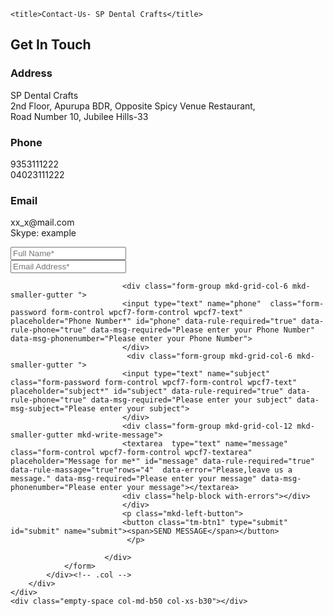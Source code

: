 <!DOCTYPE html PUBLIC "-//W3C//DTD XHTML 1.0 Transitional//EN" "http://www.w3.org/TR/xhtml1/DTD/xhtml1-transitional.dtd">
<html xmlns="http://www.w3.org/1999/xhtml">
<head>
    <meta charset="UTF-8" />
    <link rel="profile" href="http://gmpg.org/xfn/11" />
    <meta name="description" content="Dental Implants.">
    <meta name="keywords" content="Crowns And Bridges">
    <meta name="author" content="spdentalcrafts">
    <meta name="viewport" content="width=device-width,initial-scale=1,user-scalable=no">

   
    <title>Contact-Us- SP Dental Crafts</title>

<?php include "includes/inr-header.php"?>
<!-- Start Contact Section -->
<div class="empty-space col-md-b80 col-xs-b60"></div>
<section id="contact">
    <div class="empty-space col-md-b100 col-xs-b70"></div>
    <div class="tm-section-heading text-center">
        <h2>Get In Touch</h2>
        <div class="tm-section-seperator"><span></span></div>
        <div class="empty-space col-md-b60 col-xs-b40"></div>
    </div>
    <div class="container">
        <div class="row">
            <div class="col-lg-4">
                <div class="empty-space col-md-b0 col-xs-b40"></div>
                <div class="tm-contact-info">
                    <div class="tm-single-contact tm-style1">
                        <i class="fa fa-map-marker"></i>
                        <h3>Address</h3>
                        <p>SP Dental Crafts <br>
                          2nd Floor, Apurupa BDR, Opposite Spicy Venue Restaurant,
                         <br> Road Number 10, Jubilee Hills-33</p>
                    </div>
                    <div class="empty-space col-md-b60 col-xs-b30"></div>
                </div>
            </div><!-- .col -->
            <div class="col-lg-4">
                <div class="tm-single-contact tm-style1">
                    <i class="fa fa-phone"></i>
                    <h3>Phone</h3>
                    <p>9353111222 <br>
                       04023111222</p>
                </div>
                <div class="empty-space col-md-b60 col-xs-b30"></div>
            </div><!-- .col -->
            <div class="col-lg-4">
                <div class="tm-single-contact tm-style1">
                    <i class="fa fa-envelope"></i>
                    <h3>Email</h3>
                    <p>xx_x@mail.com <br>
                    Skype: example</p>
                </div>
                <div class="empty-space col-md-b60 col-xs-b30"></div>
            </div><!-- .col -->
            <div class="col-lg-12">
                <div id="tm-alert"></div>
                <form  role="form" action="" method="post" id="commentForm" class="wpcf7-form cf7_custom_style_1" novalidate="novalidate">
                    <div id="contact-login"></div>
                        <div class="alert alert-danger display-error" style="display: none"></div>
                            <div class="controls">
                             <div class="form-group mkd-grid-col-6 mkd-smaller-gutter ">
                               <input type="text" id="uname" name="name" class="form-username form-control wpcf7-form-control wpcf7-text" placeholder="Full Name*"  data-rule-required="true" data-rule-fname="true" data-msg-required="Please enter your Full Name" data-msg-firstname="Please enter your Full Name">
                             </div>
                             <div class="form-group mkd-grid-col-6 mkd-smaller-gutter ">
                              <input type="text" name="email"  class="form-password form-control wpcf7-form-control wpcf7-text" placeholder="Email Address*" id="uemail" data-rule-required="true" data-rule-lname="true" data-msg-required="Please enter your Email Address" data-msg-lastname="Please enter your Email Address">
                             </div>
                            
                             <div class="form-group mkd-grid-col-6 mkd-smaller-gutter ">
                             <input type="text" name="phone"  class="form-password form-control wpcf7-form-control wpcf7-text" placeholder="Phone Number*" id="phone" data-rule-required="true" data-rule-phone="true" data-msg-required="Please enter your Phone Number" data-msg-phonenumber="Please enter your Phone Number">
                             </div>
							  <div class="form-group mkd-grid-col-6 mkd-smaller-gutter ">
                             <input type="text" name="subject"  class="form-password form-control wpcf7-form-control wpcf7-text" placeholder="subject*" id="subject" data-rule-required="true" data-rule-phone="true" data-msg-required="Please enter your subject" data-msg-subject="Please enter your subject">
                             </div>
                             <div class="form-group mkd-grid-col-12 mkd-smaller-gutter mkd-write-message">
                             <textarea  type="text" name="message" class="form-control wpcf7-form-control wpcf7-textarea" placeholder="Message for me*" id="message" data-rule-required="true"  data-rule-massage="true"rows="4"  data-error="Please,leave us a message." data-msg-required="Please enter your message" data-msg-phonenumber="Please enter your message"></textarea>
                             <div class="help-block with-errors"></div>
                             </div> 
                             <p class="mkd-left-button">
							 <button class="tm-btn1" type="submit" id="submit" name="submit"><span>SEND MESSAGE</span></button>
                              </p>
							  
                         </div>
                </form>
            </div><!-- .col -->
        </div>
    </div>
    <div class="empty-space col-md-b50 col-xs-b30"></div>
</section>
<!-- End Contact Section -->
<!-- Start Map Section -->
<div id="tm-map"></div>
<div class="empty-space col-md-b80 col-xs-b60"></div>
<!-- End Map Section -->
<?php include "includes/footer.php"?>

</body>
</html>
